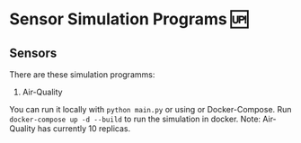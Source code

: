 # Sensor Simulation Programs 🆙

## Sensors

There are these simulation programms:

1. Air-Quality

You can run it locally with `python main.py` or using or Docker-Compose.
Run `docker-compose up -d --build` to run the simulation in docker.
Note: Air-Quality has currently 10 replicas.
